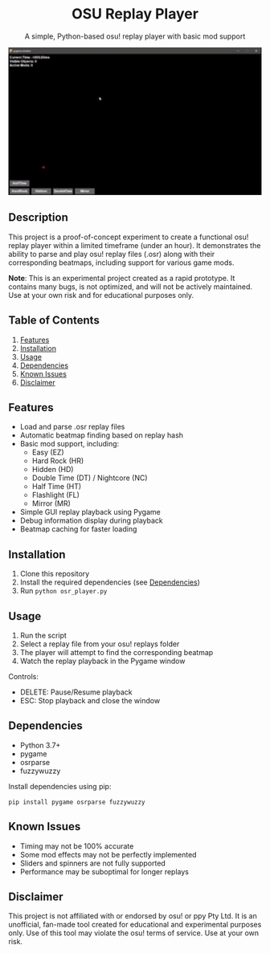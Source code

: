 <div align="center">

# OSU Replay Player

A simple, Python-based osu! replay player with basic mod support

<img src="preview.gif" alt="Preview" width="800">

</div>

## Description

This project is a proof-of-concept experiment to create a functional osu! replay player within a limited timeframe (under an hour). It demonstrates the ability to parse and play osu! replay files (.osr) along with their corresponding beatmaps, including support for various game mods.

**Note**: This is an experimental project created as a rapid prototype. It contains many bugs, is not optimized, and will not be actively maintained. Use at your own risk and for educational purposes only.

## Table of Contents

1. [Features](#features)
2. [Installation](#installation)
3. [Usage](#usage)
4. [Dependencies](#dependencies)
5. [Known Issues](#known-issues)
6. [Disclaimer](#disclaimer)

## Features

- Load and parse .osr replay files
- Automatic beatmap finding based on replay hash
- Basic mod support, including:
  - Easy (EZ)
  - Hard Rock (HR)
  - Hidden (HD)
  - Double Time (DT) / Nightcore (NC)
  - Half Time (HT)
  - Flashlight (FL)
  - Mirror (MR)
- Simple GUI replay playback using Pygame
- Debug information display during playback
- Beatmap caching for faster loading

## Installation

1. Clone this repository
2. Install the required dependencies (see [Dependencies](#dependencies))
3. Run `python osr_player.py`

## Usage

1. Run the script
2. Select a replay file from your osu! replays folder
3. The player will attempt to find the corresponding beatmap
4. Watch the replay playback in the Pygame window

Controls:
- DELETE: Pause/Resume playback
- ESC: Stop playback and close the window

## Dependencies

- Python 3.7+
- pygame
- osrparse
- fuzzywuzzy

Install dependencies using pip:

```
pip install pygame osrparse fuzzywuzzy
```

## Known Issues

- Timing may not be 100% accurate
- Some mod effects may not be perfectly implemented
- Sliders and spinners are not fully supported
- Performance may be suboptimal for longer replays

## Disclaimer

This project is not affiliated with or endorsed by osu! or ppy Pty Ltd. It is an unofficial, fan-made tool created for educational and experimental purposes only. Use of this tool may violate the osu! terms of service. Use at your own risk.
